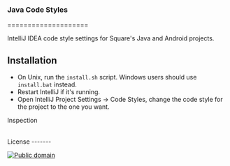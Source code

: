 ### Java Code Styles
====================

IntelliJ IDEA code style settings for Square's Java and Android projects.


Installation
------------

 * On Unix, run the `install.sh` script. Windows users should use `install.bat` instead.
 * Restart IntelliJ if it's running.
 * Open IntelliJ Project Settings -> Code Styles, change the code style for the
   project to the one you want.

Inspection
<?xml version="1.0" encoding="UTF-8"?>
<inspections version="1.0" is_locked="false">
  <option name="myName" value="Square" />
  <inspection_tool class="FallthruInSwitchStatement" enabled="true" level="ERROR" enabled_by_default="true" />
  <inspection_tool class="UnnecessarySemicolon" enabled="true" level="ERROR" enabled_by_default="true" />
</inspections>
License
-------

[![Public domain](https://licensebuttons.net/p/zero/1.0/88x31.png)](https://creativecommons.org/publicdomain/zero/1.0/legalcode)
